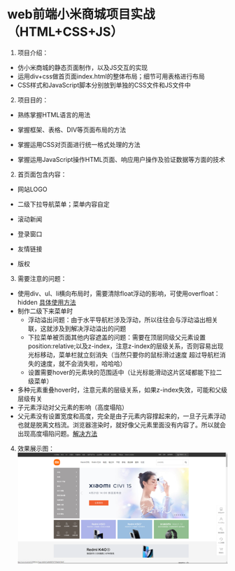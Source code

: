 # web前端小米商城项目实战（HTML+CSS+JS）
1. 项目介绍：
* 仿小米商城的静态页面制作，以及JS交互的实现
* 运用div+css做首页面index.html的整体布局；细节可用表格进行布局
* CSS样式和JavaScript脚本分别放到单独的CSS文件和JS文件中
2. 项目目的：
*  熟练掌握HTML语言的用法

* 掌握框架、表格、DIV等页面布局的方法

* 掌握运用CSS对页面进行统一格式处理的方法

* 掌握运用JavaScript操作HTML页面、响应用户操作及验证数据等方面的技术

2. 首页面包含内容：

* 网站LOGO

* 二级下拉导航菜单；菜单内容自定

* 滚动新闻

* 登录窗口

* 友情链接

* 版权
3. 需要注意的问题：
- 使用div、ul、li横向布局时，需要清除float浮动的影响，可使用overfloat：hidden [具体使用方法](https://blog.csdn.net/qq_41638795/article/details/83304388)
- 制作二级下来菜单时
  - 浮动溢出问题：由于水平导航栏涉及浮动，所以往往会与浮动溢出相关联，这就涉及到解决浮动溢出的问题
  - 下拉菜单被页面其他内容遮盖的问题：需要在顶层同级父元素设置position:relative;以及z-index，注意z-index的层级关系，否则容易出现光标移动，菜单栏就立刻消失（当然只要你的鼠标滑过速度     超过导航栏消失的速度，就不会消失啦，哈哈哈）
  - 设置需要hover的元素块的范围适中（让光标能滑动这片区域都能下拉二级菜单）
 - 多种元素重叠hover时，注意元素的层级关系，如果z-index失效，可能和父级层级有关
 - 子元素浮动对父元素的影响（高度塌陷）
  - 父元素没有设置宽度和高度，完全是由子元素内容撑起来的，一旦子元素浮动也就是脱离文档流。浏览器渲染时，就好像父元素里面没有内容了。所以就会出现高度塌陷问题。[解决方法](https://blog.csdn.net/suandfei/article/details/100637915)
4. 效果展示图：
![展示效果](https://github.com/LPmaster666/Xiaomishangcheng-web-html-css-js/blob/main/%E5%B1%95%E7%A4%BA%E6%95%88%E6%9E%9C%E5%9B%BE.png)




